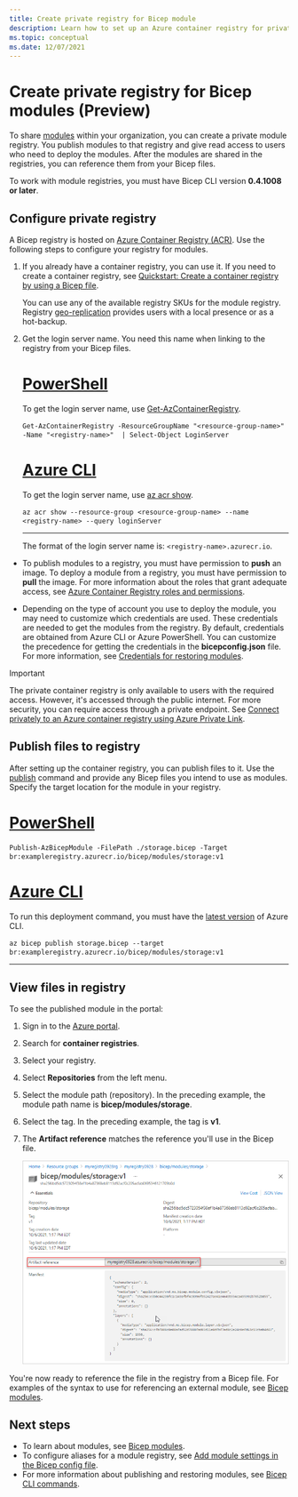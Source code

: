 ```yaml
---
title: Create private registry for Bicep module
description: Learn how to set up an Azure container registry for private Bicep modules
ms.topic: conceptual
ms.date: 12/07/2021
---
```


# Create private registry for Bicep modules (Preview)

To share [modules](modules.md) within your organization, you can create a private module registry. You publish modules to that registry and give read access to users who need to deploy the modules. After the modules are shared in the registries, you can reference them from your Bicep files.

To work with module registries, you must have Bicep CLI version **0.4.1008 or later**.

## Configure private registry

A Bicep registry is hosted on [Azure Container Registry (ACR)](../../container-registry/container-registry-intro.md). Use the following steps to configure your registry for modules.

1. If you already have a container registry, you can use it. If you need to create a container registry, see [Quickstart: Create a container registry by using a Bicep file](../../container-registry/container-registry-get-started-bicep.md).

   You can use any of the available registry SKUs for the module registry. Registry [geo-replication](../../container-registry/container-registry-geo-replication.md) provides users with a local presence or as a hot-backup.

1. Get the login server name. You need this name when linking to the registry from your Bicep files.

   # [PowerShell](#tab/azure-powershell)

   To get the login server name, use [Get-AzContainerRegistry](/powershell/module/az.containerregistry/get-azcontainerregistry).

   ```azurepowershell
   Get-AzContainerRegistry -ResourceGroupName "<resource-group-name>" -Name "<registry-name>"  | Select-Object LoginServer
   ```

   # [Azure CLI](#tab/azure-cli)

   To get the login server name, use [az acr show](/cli/azure/acr#az_acr_show).

   ```azurecli
   az acr show --resource-group <resource-group-name> --name <registry-name> --query loginServer
   ```

   ---

   The format of the login server name is: `<registry-name>.azurecr.io`.

- To publish modules to a registry, you must have permission to **push** an image. To deploy a module from a registry, you must have permission to **pull** the image. For more information about the roles that grant adequate access, see [Azure Container Registry roles and permissions](../../container-registry/container-registry-roles.md).

- Depending on the type of account you use to deploy the module, you may need to customize which credentials are used. These credentials are needed to get the modules from the registry. By default, credentials are obtained from Azure CLI or Azure PowerShell. You can customize the precedence for getting the credentials in the **bicepconfig.json** file. For more information, see [Credentials for restoring modules](bicep-config-modules.md#credentials-for-restoring-modules).

> [!IMPORTANT]
> The private container registry is only available to users with the required access. However, it's accessed through the public internet. For more security, you can require access through a private endpoint. See [Connect privately to an Azure container registry using Azure Private Link](../../container-registry/container-registry-private-link.md).

## Publish files to registry

After setting up the container registry, you can publish files to it. Use the [publish](bicep-cli.md#publish) command and provide any Bicep files you intend to use as modules. Specify the target location for the module in your registry.

# [PowerShell](#tab/azure-powershell)

```azurepowershell
Publish-AzBicepModule -FilePath ./storage.bicep -Target br:exampleregistry.azurecr.io/bicep/modules/storage:v1
```

# [Azure CLI](#tab/azure-cli)

To run this deployment command, you must have the [latest version](/cli/azure/install-azure-cli) of Azure CLI.

```azurecli
az bicep publish storage.bicep --target br:exampleregistry.azurecr.io/bicep/modules/storage:v1
```

---

## View files in registry

To see the published module in the portal:

1. Sign in to the [Azure portal](https://portal.azure.com).
1. Search for **container registries**.
1. Select your registry.
1. Select **Repositories** from the left menu.
1. Select the module path (repository).  In the preceding example, the module path name is **bicep/modules/storage**.
1. Select the tag. In the preceding example, the tag is **v1**.
1. The **Artifact reference** matches the reference you'll use in the Bicep file.

   ![Bicep module registry artifact reference](./media/private-module-registry/bicep-module-registry-artifact-reference.png)

You're now ready to reference the file in the registry from a Bicep file. For examples of the syntax to use for referencing an external module, see [Bicep modules](modules.md).

## Next steps

* To learn about modules, see [Bicep modules](modules.md).
* To configure aliases for a module registry, see [Add module settings in the Bicep config file](bicep-config-modules.md).
* For more information about publishing and restoring modules, see [Bicep CLI commands](bicep-cli.md).
